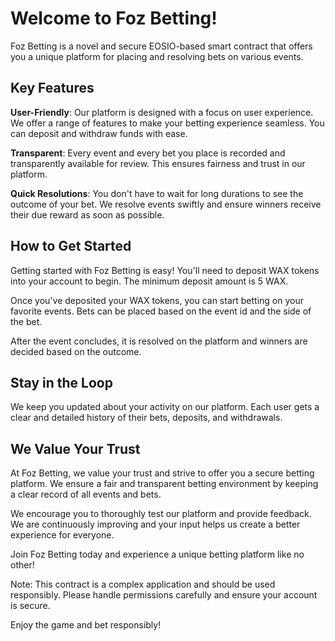 # Welcome to Foz Betting!

Foz Betting is a novel and secure EOSIO-based smart contract that offers you a unique platform for placing and resolving bets on various events.

## Key Features

**User-Friendly**: Our platform is designed with a focus on user experience. We offer a range of features to make your betting experience seamless. You can deposit and withdraw funds with ease. 

**Transparent**: Every event and every bet you place is recorded and transparently available for review. This ensures fairness and trust in our platform.

**Quick Resolutions**: You don't have to wait for long durations to see the outcome of your bet. We resolve events swiftly and ensure winners receive their due reward as soon as possible.

## How to Get Started

Getting started with Foz Betting is easy! You'll need to deposit WAX tokens into your account to begin. The minimum deposit amount is 5 WAX.

Once you've deposited your WAX tokens, you can start betting on your favorite events. Bets can be placed based on the event id and the side of the bet. 

After the event concludes, it is resolved on the platform and winners are decided based on the outcome.

## Stay in the Loop

We keep you updated about your activity on our platform. Each user gets a clear and detailed history of their bets, deposits, and withdrawals. 

## We Value Your Trust

At Foz Betting, we value your trust and strive to offer you a secure betting platform. We ensure a fair and transparent betting environment by keeping a clear record of all events and bets.

We encourage you to thoroughly test our platform and provide feedback. We are continuously improving and your input helps us create a better experience for everyone.

Join Foz Betting today and experience a unique betting platform like no other!

Note: This contract is a complex application and should be used responsibly. Please handle permissions carefully and ensure your account is secure.

Enjoy the game and bet responsibly!

